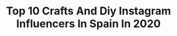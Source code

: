 ---
title: Top 10 Crafts And Diy Instagram Influencers In Spain In 2020
description: >-
  Find top crafts and diy Instagram influencers in Spain in 2020. Most popular hashtags: #kitcheninspo #nordichome #bedroomdesign #hygge.
platform: Instagram
profiles:
  - username: "sofiaparapluie"
    fullname: >-
      Sofia | Home & Kids Inspo
    location: "Spain"
    followers: 72806
    engagement: 235
    commentsToLikes: 0.064782
    id: ck15u4yuelfi90i19oqqbfhi8
    verified: false
    hashtags: "#ceroresiduos, #pascoa, #coffeecorner, #declutter"
  - username: "estoreta"
    fullname: >-
      Esther
    location: "Spain"
    followers: 100884
    engagement: 379
    commentsToLikes: 0.443942
    id: ck0tx1pmehjhn0i19rruv9l2e
    verified: false
    hashtags: "#sensorytable, #sistersquad, #hechoenespa, #juegosensorial"
  - username: "samselua"
    fullname: >-
      Samselua Scrap
    location: "Spain"
    followers: 7984
    engagement: 506
    commentsToLikes: 0.071282
    id: ck6u2k3qis9hl0j712sst0xyt
    verified: false
    hashtags: "#fuerzascrapera, #scraproomtour, #pegboard, #chasingbutterflies"
  - username: "nuriapicos"
    fullname: >-
      Embroidery Artist
    location: "Spain"
    followers: 5301
    engagement: 841
    commentsToLikes: 0.094937
    id: ckaouy48e2bis0i78df6dxl6t
    verified: false
    hashtags: "#maythefourthbewithyou, #crossstitch, #xstitch, #cojines"
  - username: "lourmf"
    fullname: >-
      Lourdes
    location: "Spain"
    followers: 28499
    engagement: 137
    commentsToLikes: 0.067394
    id: ck5zsoydhywwk0i148z28h7tw
    verified: false
    hashtags: "#amigurumibunny, #babyknits, #halloween, #crocheterapia"
  - username: "lacasitademara"
    fullname: >-
      
    location: "Spain"
    followers: 39735
    engagement: 365
    commentsToLikes: 0.063646
    id: ck13d06sv30ja0i194vwvcfoa
    verified: false
    hashtags: "#junique, #whiteinteriors, #caldera, #bedroomdesign"
  - username: "momita_costura"
    fullname: >-
      Nati | Tutoriales de Costura
    location: "Spain"
    followers: 41518
    engagement: 115
    commentsToLikes: 0.055528
    id: ck14l2pk8sjs60i19v9hwzmm9
    verified: false
    hashtags: "#raglan, #punto, #maquinadecoser, #sweatgranite"
  - username: "deliamaga77"
    fullname: >-
      Delia
    location: "Spain"
    followers: 23753
    engagement: 864
    commentsToLikes: 0.097866
    id: ck8tc2b57y14r0j78d3aftvxs
    verified: false
    hashtags: "#posterlounge, #ecofriendlyhome, #diydecor, #inspohome"
  - username: "decorloveme"
    fullname: >-
      • Rocío •
    location: "Spain"
    followers: 41303
    engagement: 886
    commentsToLikes: 0.035804
    id: ck8t9mcnyolzj0j78q7eidmm5
    verified: false
    hashtags: "#familygoals, #bedroomideas, #encasa, #faseuno"
  - username: "mi_espacio_preferido"
    fullname: >-
      Cottage style | Home decor
    location: "Spain"
    followers: 2547
    engagement: 2036
    commentsToLikes: 0.138618
    id: ck8t9u955pdkx0j78apdl4qau
    verified: false
    hashtags: "#mybhg, #bedroomstyling, #deco, #cottagegarden"
---